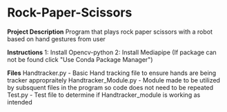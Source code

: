 # Rock-Paper-Scissors

**Project Description**
Program that plays rock paper scissors with a robot based on hand gestures from user

**Instructions**
1: Install Opencv-python
2: Install Mediapipe (If package can not be found click "Use Conda Package Manager")


**Files**
Handtracker.py - Basic Hand tracking file to ensure hands are being tracker appropraitely
Handtracker_Module.py - Module made to be utilized by subsquent files in the program so code does not need to be repeated
Test.py - Test file to determine if Handtracker_module is working as intended
